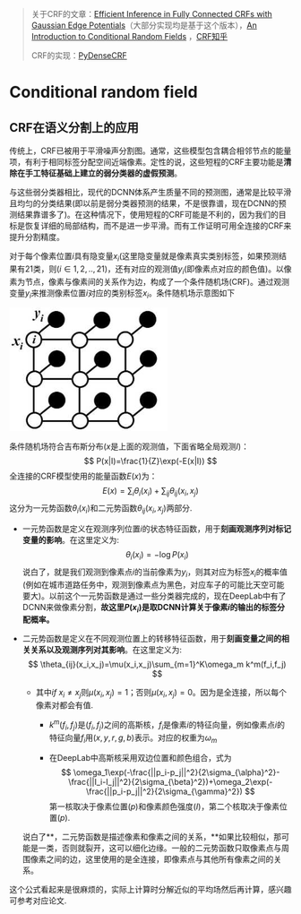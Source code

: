 > 关于CRF的文章：[Efficient Inference in Fully Connected CRFs with Gaussian Edge Potentials](https://arxiv.org/pdf/1210.5644.pdf)（大部分实现均是基于这个版本），[An Introduction to Conditional Random Fields](http://homepages.inf.ed.ac.uk/csutton/publications/crftut-fnt.pdf) ，[CRF知乎](https://www.zhihu.com/question/35866596)
>
> CRF的实现：[PyDenseCRF](https://github.com/lucasb-eyer/pydensecrf)

# Conditional random field



## CRF在语义分割上的应用

传统上，CRF已被用于平滑噪声分割图。通常，这些模型包含耦合相邻节点的能量项，有利于相同标签分配空间近端像素。定性的说，这些短程的CRF主要功能是**清除在手工特征基础上建立的弱分类器的虚假预测**。

与这些弱分类器相比，现代的DCNN体系产生质量不同的预测图，通常是比较平滑且均匀的分类结果(即以前是弱分类器预测的结果，不是很靠谱，现在DCNN的预测结果靠谱多了)。在这种情况下，使用短程的CRF可能是不利的，因为我们的目标是恢复详细的局部结构，而不是进一步平滑。而有工作证明可用全连接的CRF来提升分割精度。

对于每个像素位置$i$具有隐变量$x_i$(这里隐变量就是像素真实类别标签，如果预测结果有21类，则$(i∈1,2,..,21)$，还有对应的观测值$y_i$(即像素点对应的颜色值)。以像素为节点，像素与像素间的关系作为边，构成了一个条件随机场(CRF)。通过观测变量$y_i$来推测像素位置$i$对应的类别标签$x_i$。条件随机场示意图如下

![](png/a1.png)

条件随机场符合吉布斯分布($x$是上面的观测值，下面省略全局观测$I$)：
$$
P(x|I)=\frac{1}{Z}\exp(-E(x|I))
$$
全连接的CRF模型使用的能量函数$E(x)$为：
$$
E(x)=\sum_{i}\theta_i(x_i)+\sum_{ij}\theta_{ij}(x_i,x_j)
$$
这分为一元势函数$\theta_i(x_i)$和二元势函数$\theta_{ij}(x_i,x_j)$两部分.

- 一元势函数是定义在观测序列位置$i$的状态特征函数，用于**刻画观测序列对标记变量的影响**。在这里定义为:
  $$
  \theta_i(x_i)=-\log P(x_i)
  $$
  说白了，就是我们观测到像素点$i$的当前像素为$y_i$，则其对应为标签$x_i$的概率值(例如在城市道路任务中，观测到像素点为黑色，对应车子的可能比天空可能要大)。以前这个一元势函数是通过一些分类器完成的，现在DeepLab中有了DCNN来做像素分割，**故这里$P(x_i)$是取DCNN计算关于像素$i$的输出的标签分配概率。**

- 二元势函数是定义在不同观测位置上的转移特征函数，用于**刻画变量之间的相关关系以及观测序列对其影响**。在这里定义为:
  $$
  \theta_{ij}(x_i,x_j)=\mu(x_i,x_j)\sum_{m=1}^K\omega_m  k^m(f_i,f_j)
  $$

  - 其中$if\ x_i\ne x_j$则$\mu(x_i,x_j)=1$；否则$\mu(x_i,x_j)=0$。因为是全连接，所以每个像素对都会有值.

    - $k^m(f_i,f_j)$是$(f_i,f_j)$之间的高斯核，$f_i$是像素$i$的特征向量，例如像素点$i$的特征向量$f_i$用$(x,y,r,g,b)$表示。对应的权重为$\omega_m$

    - 在DeepLab中高斯核采用双边位置和颜色组合，式为
      $$
      \omega_1\exp(-\frac{||p_i-p_j||^2}{2\sigma_{\alpha}^2}-\frac{||I_i-I_j||^2}{2\sigma_{\beta}^2})+\omega_2\exp(-\frac{||p_i-p_j||^2}{2\sigma_{\gamma}^2})
      $$
      第一核取决于像素位置($p$)和像素颜色强度($I$)，第二个核取决于像素位置($p$).

  说白了**，二元势函数是描述像素和像素之间的关系，**如果比较相似，那可能是一类，否则就裂开，这可以细化边缘。一般的二元势函数只取像素点与周围像素之间的边，这里使用的是全连接，即像素点与其他所有像素之间的关系。

这个公式看起来是很麻烦的，实际上计算时分解近似的平均场然后再计算，感兴趣可参考对应论文.